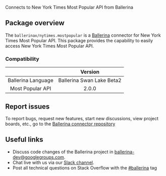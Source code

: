 Connects to New York Times Most Popular API from Ballerina

## Package overview
The `ballerinax/nytimes.mostpopular` is a [Ballerina](https://ballerina.io/) connector for New York Times Most Popular API.
This package provides the capability to easily access New York Times Most Popular API.

### Compatibility
|                               | Version                         |
|:-----------------------------:|:-------------------------------:|
| Ballerina Language            | Ballerina Swan Lake Beta2       | 
| Most Popular API              | 2.0.0                           |

## Report issues
To report bugs, request new features, start new discussions, view project boards, etc., go to the [Ballerina connector repository](https://github.com/ballerina-platform/ballerinax-openapi-connectors)

## Useful links
- Discuss code changes of the Ballerina project in [ballerina-dev@googlegroups.com](mailto:ballerina-dev@googlegroups.com).
- Chat live with us via our [Slack channel](https://ballerina.io/community/slack/).
- Post all technical questions on Stack Overflow with the [#ballerina](https://stackoverflow.com/questions/tagged/ballerina) tag
